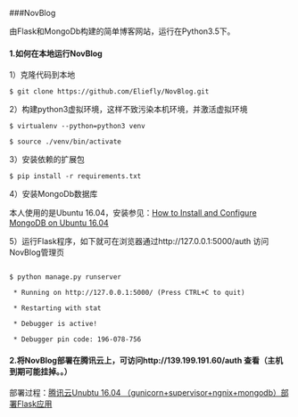 ###NovBlog

由Flask和MongoDb构建的简单博客网站，运行在Python3.5下。

#### 1.如何在本地运行NovBlog

1）克隆代码到本地

`$ git clone https://github.com/Eliefly/NovBlog.git`



2）构建python3虚拟环境，这样不致污染本机环境，并激活虚拟环境

`$ virtualenv --python=python3 venv`

`$ source ./venv/bin/activate`



3）安装依赖的扩展包

`$ pip install -r requirements.txt`



4）安装MongoDb数据库

本人使用的是Ubuntu 16.04，安装参见：[How to Install and Configure MongoDB on Ubuntu 16.04](https://www.howtoforge.com/tutorial/install-mongodb-on-ubuntu-16.04/)



5）运行Flask程序，如下就可在浏览器通过http://127.0.0.1:5000/auth 访问NovBlog管理页
```

$ python manage.py runserver

 * Running on http://127.0.0.1:5000/ (Press CTRL+C to quit)

 * Restarting with stat

 * Debugger is active!

 * Debugger pin code: 196-078-756

```

#### 2.将NovBlog部署在腾讯云上，可访问http://139.199.191.60/auth 查看（主机到期可能挂掉。。）

部署过程：[腾讯云Unubtu 16.04 （gunicorn+supervisor+ngnix+mongodb）部署Flask应用](http://www.cnblogs.com/elie/p/6341680.html)



















